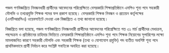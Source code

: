 পঞ্চম গণবিজ্ঞপ্তিতে নিবন্ধনধারী প্রার্থীদের আবেদনের পরিপ্রেক্ষিতে বেসরকারি শিক্ষাপ্রতিষ্ঠানে এমপিও শূন্য পদে সহকারী মৌলভি ও তথ্যপ্রযুক্তি শিক্ষক পদের ফল প্রকাশ হয়েছে। বেসরকারি শিক্ষক নিবন্ধন ও প্রত্যয়ন কর্তৃপক্ষের (এনটিআরসিএ) ওয়েবসাইটে দেওয়া এক বিজ্ঞপ্তিতে এ তথ্য জানানো হয়েছে।

বিজ্ঞপ্তিতে বলা হয়েছে, পঞ্চম গণবিজ্ঞপ্তিতে নিবন্ধনধারী প্রার্থীদের আবেদনের পরিপ্রেক্ষিতে গত ৩১ মার্চ প্রার্থীদের মেধাক্রম, পছন্দক্রম ও প্রতিষ্ঠানের চাহিদার ভিত্তিতে বেসরকারি শিক্ষাপ্রতিষ্ঠানে এমপিও শূন্য পদে শিক্ষক নিয়োগের সুপারিশের লক্ষ্যে মামলাজনিত কারণে সহকারী মৌলভি এবং সহকারী শিক্ষক (তথ্য ও যোগাযোগ প্রযুক্তি) পদ ব্যতীত অবশিষ্ট শূন্য পদে প্রাথমিকভাবে প্রার্থী নির্বাচন করে সংশ্লিষ্ট সবাইকে অবহিত করা হয়েছে।
